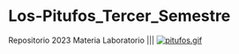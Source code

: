 # Los-Pitufos_Tercer_Semestre
Repositorio 2023 Materia Laboratorio |||
[![pitufos.gif](https://i.postimg.cc/kXn6QGyh/pitufos.gif)](https://postimg.cc/kDpg9nzx)
